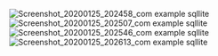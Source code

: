 
![Screenshot_20200125_202458_com example sqllite](https://user-images.githubusercontent.com/60290307/73122035-81a4a100-3fb2-11ea-892c-dc2e7fa2dc81.jpg)
![Screenshot_20200125_202507_com example sqllite](https://user-images.githubusercontent.com/60290307/73122036-823d3780-3fb2-11ea-8edb-5e5f7ccd294e.jpg)
![Screenshot_20200125_202546_com example sqllite](https://user-images.githubusercontent.com/60290307/73122037-823d3780-3fb2-11ea-87fe-3097e100dbd2.jpg)
![Screenshot_20200125_202613_com example sqllite](https://user-images.githubusercontent.com/60290307/73122038-836e6480-3fb2-11ea-9bd7-c29b0e4b19c1.jpg)
